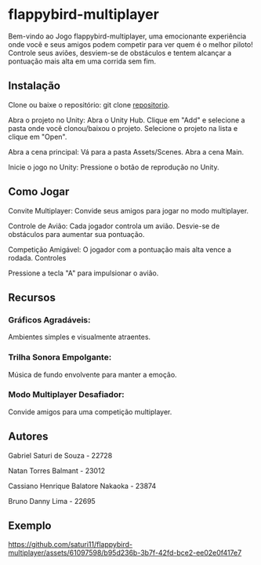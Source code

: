 # flappybird-multiplayer
 
Bem-vindo ao Jogo flappybird-multiplayer, uma emocionante experiência onde você e seus amigos podem competir para ver quem é o melhor piloto! Controle seus aviões, desviem-se de obstáculos e tentem alcançar a pontuação mais alta em uma corrida sem fim.



## Instalação
Clone ou baixe o repositório: git clone [repositorio](https://github.com/saturi11/flappybird-multiplayer).


Abra o projeto no Unity:
Abra o Unity Hub.
Clique em "Add" e selecione a pasta onde você clonou/baixou o projeto.
Selecione o projeto na lista e clique em "Open".

Abra a cena principal:
Vá para a pasta Assets/Scenes.
Abra a cena Main.

Inicie o jogo no Unity:
Pressione o botão de reprodução no Unity.

## Como Jogar
Convite Multiplayer:
Convide seus amigos para jogar no modo multiplayer.

Controle de Avião:
Cada jogador controla um avião.
Desvie-se de obstáculos para aumentar sua pontuação.

Competição Amigável:
O jogador com a pontuação mais alta vence a rodada.
Controles

Pressione a tecla "A" para impulsionar o avião.

## Recursos
### Gráficos Agradáveis:
Ambientes simples e visualmente atraentes.
### Trilha Sonora Empolgante:
Música de fundo envolvente para manter a emoção.
### Modo Multiplayer Desafiador:
Convide amigos para uma competição multiplayer.
## Autores
Gabriel Saturi de Souza - 22728

Natan Torres Balmant - 23012

Cassiano Henrique Balatore Nakaoka - 23874

Bruno Danny Lima - 22695

## Exemplo



https://github.com/saturi11/flappybird-multiplayer/assets/61097598/b95d236b-3b7f-42fd-bce2-ee02e0f417e7

